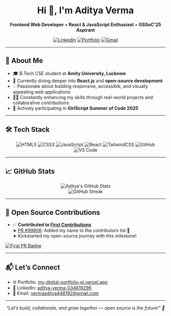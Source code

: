 <h1 align="center">Hi 👋, I'm Aditya Verma</h1>

<p align="center">
  <b>Frontend Web Developer</b> • <b>React & JavaScript Enthusiast</b> • <b>GSSoC'25 Aspirant</b>
</p>

<p align="center">
  <a href="https://www.linkedin.com/in/aditya-verma-034619296/"><img alt="LinkedIn" src="https://img.shields.io/badge/-LinkedIn-blue?style=flat-square&logo=linkedin&logoColor=white" /></a>
  <a href="https://my-digital-portfolio-pi.vercel.app"><img alt="Portfolio" src="https://img.shields.io/badge/-Portfolio-000?style=flat-square&logo=vercel&logoColor=white" /></a>
  <a href="mailto:vermaaditya448192@gmail.com"><img alt="Gmail" src="https://img.shields.io/badge/-Email-D14836?style=flat-square&logo=gmail&logoColor=white" /></a>
</p>

---

## 🚀 About Me

- 🎓 B.Tech CSE student at **Amity University, Lucknow**
- 🌱 Currently diving deeper into **React.js** and **open-source development**
- 💡 Passionate about building responsive, accessible, and visually appealing web applications
- 👨‍💻 Constantly enhancing my skills through real-world projects and collaborative contributions
- 🌟 Actively participating in **GirlScript Summer of Code 2025**

---

## 🛠️ Tech Stack

<div align="center">

![HTML5](https://img.shields.io/badge/HTML5-E34F26?style=flat-square&logo=html5&logoColor=white)
![CSS3](https://img.shields.io/badge/CSS3-1572B6?style=flat-square&logo=css3&logoColor=white)
![JavaScript](https://img.shields.io/badge/JavaScript-F7DF1E?style=flat-square&logo=javascript&logoColor=black)
![React](https://img.shields.io/badge/React-61DAFB?style=flat-square&logo=react&logoColor=black)
![TailwindCSS](https://img.shields.io/badge/TailwindCSS-38B2AC?style=flat-square&logo=tailwind-css&logoColor=white)
![GitHub](https://img.shields.io/badge/GitHub-181717?style=flat-square&logo=github&logoColor=white)
![VS Code](https://img.shields.io/badge/VSCode-007ACC?style=flat-square&logo=visual-studio-code&logoColor=white)

</div>

---

## 📈 GitHub Stats

<p align="center">
  <img src="https://github-readme-stats.vercel.app/api?username=Aditya-githubbb&show_icons=true&theme=radical&count_private=true" alt="Aditya's GitHub Stats" />
  <br/>
  <img src="https://github-readme-streak-stats.herokuapp.com?user=Aditya-githubbb&theme=radical" alt="GitHub Streak" />
</p>

---

## 🧩 Open Source Contributions

- ✅ **Contributed to [First Contributions](https://github.com/firstcontributions/first-contributions)**  
  ➤ [PR #99806](https://github.com/firstcontributions/first-contributions/pull/99806): Added my name to the contributors list 🎉  
  ➤ Kickstarted my open-source journey with this milestone!

[![First PR Badge](https://img.shields.io/badge/First%20PR-Merged-brightgreen?style=for-the-badge&logo=github)](https://github.com/firstcontributions/first-contributions/pull/99806)

---

## 📬 Let’s Connect

- 🌐 Portfolio: [my-digital-portfolio-pi.vercel.app](https://my-digital-portfolio-pi.vercel.app)
- 🔗 LinkedIn: [aditya-verma-034619296](https://www.linkedin.com/in/aditya-verma-034619296/)
- 📧 Email: [vermaaditya448192@gmail.com](mailto:vermaaditya448192@gmail.com)

---

<p align="center">
  <i>“Let’s build, collaborate, and grow together — open source is the future!” 🚀</i>
</p>
